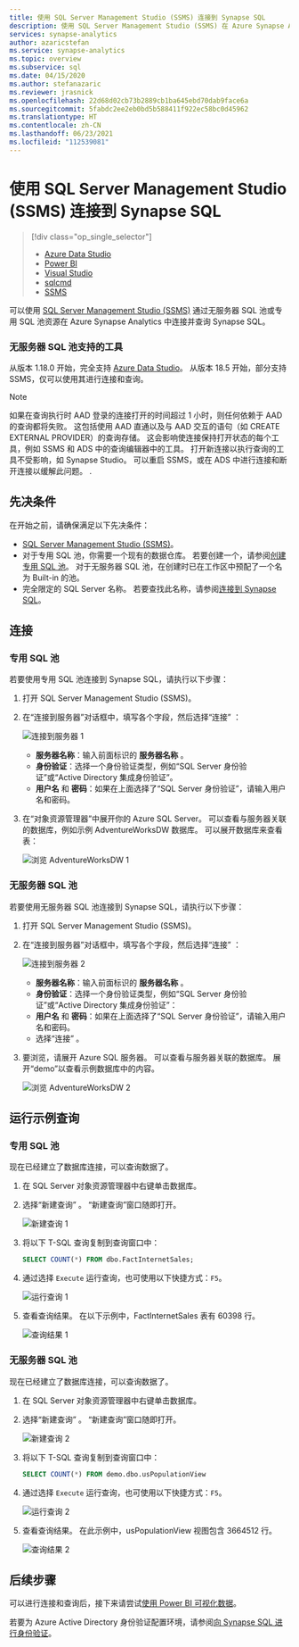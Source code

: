 ```yaml
---
title: 使用 SQL Server Management Studio (SSMS) 连接到 Synapse SQL
description: 使用 SQL Server Management Studio (SSMS) 在 Azure Synapse Analytics 中连接并查询 Synapse SQL。
services: synapse-analytics
author: azaricstefan
ms.service: synapse-analytics
ms.topic: overview
ms.subservice: sql
ms.date: 04/15/2020
ms.author: stefanazaric
ms.reviewer: jrasnick
ms.openlocfilehash: 22d68d02cb73b2889cb1ba645ebd70dab9face6a
ms.sourcegitcommit: 5fabdc2ee2eb0bd5b588411f922ec58bc0d45962
ms.translationtype: HT
ms.contentlocale: zh-CN
ms.lasthandoff: 06/23/2021
ms.locfileid: "112539081"
---
```

# <a name="connect-to-synapse-sql-with-sql-server-management-studio-ssms"></a>使用 SQL Server Management Studio (SSMS) 连接到 Synapse SQL
> [!div class="op_single_selector"]
> * [Azure Data Studio](get-started-azure-data-studio.md)
> * [Power BI](get-started-power-bi-professional.md)
> * [Visual Studio](../sql/get-started-visual-studio.md)
> * [sqlcmd](../sql/get-started-connect-sqlcmd.md)
> * [SSMS](get-started-ssms.md)
> 
> 

可以使用 [SQL Server Management Studio (SSMS)](/sql/ssms/download-sql-server-management-studio-ssms) 通过无服务器 SQL 池或专用 SQL 池资源在 Azure Synapse Analytics 中连接并查询 Synapse SQL。 

### <a name="supported-tools-for-serverless-sql-pool"></a>无服务器 SQL 池支持的工具

从版本 1.18.0 开始，完全支持 [Azure Data Studio](/sql/azure-data-studio/download-azure-data-studio)。 从版本 18.5 开始，部分支持 SSMS，仅可以使用其进行连接和查询。

> [!NOTE]
> 如果在查询执行时 AAD 登录的连接打开的时间超过 1 小时，则任何依赖于 AAD 的查询都将失败。 这包括使用 AAD 直通以及与 AAD 交互的语句（如 CREATE EXTERNAL PROVIDER）的查询存储。 这会影响使连接保持打开状态的每个工具，例如 SSMS 和 ADS 中的查询编辑器中的工具。 打开新连接以执行查询的工具不受影响，如 Synapse Studio。
> 可以重启 SSMS，或在 ADS 中进行连接和断开连接以缓解此问题。 .
## <a name="prerequisites"></a>先决条件

在开始之前，请确保满足以下先决条件：  

* [SQL Server Management Studio (SSMS)](/sql/ssms/download-sql-server-management-studio-ssms)。 
* 对于专用 SQL 池，你需要一个现有的数据仓库。 若要创建一个，请参阅[创建专用 SQL 池](../quickstart-create-sql-pool-portal.md)。 对于无服务器 SQL 池，在创建时已在工作区中预配了一个名为 Built-in 的池。 
* 完全限定的 SQL Server 名称。 若要查找此名称，请参阅[连接到 Synapse SQL](connect-overview.md)。

## <a name="connect"></a>连接

### <a name="dedicated-sql-pool"></a>专用 SQL 池

若要使用专用 SQL 池连接到 Synapse SQL，请执行以下步骤： 

1. 打开 SQL Server Management Studio (SSMS)。 
1. 在“连接到服务器”对话框中，填写各个字段，然后选择“连接” ： 
  
    ![连接到服务器 1](../sql-data-warehouse/media/sql-data-warehouse-query-ssms/connect-object-explorer1.png)
   
   * **服务器名称**：输入前面标识的 **服务器名称** 。
   * **身份验证**：选择一个身份验证类型，例如“SQL Server 身份验证”或“Active Directory 集成身份验证”。
   * **用户名** 和 **密码**：如果在上面选择了“SQL Server 身份验证”，请输入用户名和密码。

1. 在“对象资源管理器”中展开你的 Azure SQL Server。 可以查看与服务器关联的数据库，例如示例 AdventureWorksDW 数据库。 可以展开数据库来查看表：
   
    ![浏览 AdventureWorksDW 1](../sql-data-warehouse/media/sql-data-warehouse-query-ssms/explore-tables.png)


### <a name="serverless-sql-pool"></a>无服务器 SQL 池

若要使用无服务器 SQL 池连接到 Synapse SQL，请执行以下步骤： 

1. 打开 SQL Server Management Studio (SSMS)。
1. 在“连接到服务器”对话框中，填写各个字段，然后选择“连接” ： 
   
    ![连接到服务器 2](./media/get-started-ssms/connect-object-explorer1.png)
   
   * **服务器名称**：输入前面标识的 **服务器名称** 。
   * **身份验证**：选择一个身份验证类型，例如“SQL Server 身份验证”或“Active Directory 集成身份验证”：
   * **用户名** 和 **密码**：如果在上面选择了“SQL Server 身份验证”，请输入用户名和密码。
   * 选择“连接”  。

4. 要浏览，请展开 Azure SQL 服务器。 可以查看与服务器关联的数据库。 展开“demo”以查看示例数据库中的内容。
   
    ![浏览 AdventureWorksDW 2](./media/get-started-ssms/explore-tables.png)


## <a name="run-a-sample-query"></a>运行示例查询

### <a name="dedicated-sql-pool"></a>专用 SQL 池

现在已经建立了数据库连接，可以查询数据了。

1. 在 SQL Server 对象资源管理器中右键单击数据库。
2. 选择“新建查询”  。 “新建查询”窗口随即打开。
   
    ![新建查询 1](../sql-data-warehouse/media/sql-data-warehouse-query-ssms/new-query.png)
3. 将以下 T-SQL 查询复制到查询窗口中：
   
    ```sql
    SELECT COUNT(*) FROM dbo.FactInternetSales;
    ```
4. 通过选择 `Execute` 运行查询，也可使用以下快捷方式：`F5`。
   
    ![运行查询 1](../sql-data-warehouse/media/sql-data-warehouse-query-ssms/execute-query.png)
5. 查看查询结果。 在以下示例中，FactInternetSales 表有 60398 行。
   
    ![查询结果 1](../sql-data-warehouse/media/sql-data-warehouse-query-ssms/results.png)

### <a name="serverless-sql-pool"></a>无服务器 SQL 池

现在已经建立了数据库连接，可以查询数据了。

1. 在 SQL Server 对象资源管理器中右键单击数据库。
2. 选择“新建查询”  。 “新建查询”窗口随即打开。
   
    ![新建查询 2](./media/get-started-ssms/new-query.png)
3. 将以下 T-SQL 查询复制到查询窗口中：
   
    ```sql
    SELECT COUNT(*) FROM demo.dbo.usPopulationView
    ```
4. 通过选择 `Execute` 运行查询，也可使用以下快捷方式：`F5`。
   
    ![运行查询 2](./media/get-started-ssms/execute-query.png)
5. 查看查询结果。 在此示例中，usPopulationView 视图包含 3664512 行。
   
    ![查询结果 2](./media/get-started-ssms/results.png)

## <a name="next-steps"></a>后续步骤
可以进行连接和查询后，接下来请尝试[使用 Power BI 可视化数据](get-started-power-bi-professional.md)。

若要为 Azure Active Directory 身份验证配置环境，请参阅[向 Synapse SQL 进行身份验证](../sql/sql-authentication.md)。

